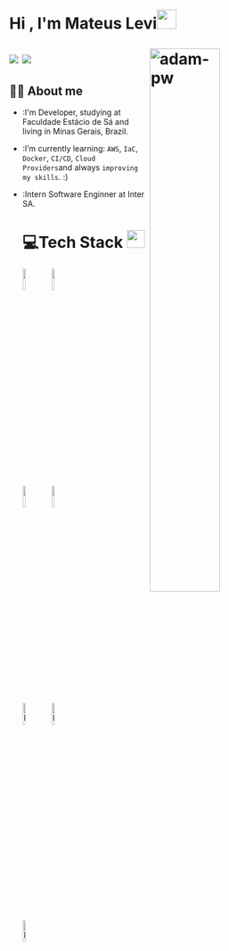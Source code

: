 
<h1 align="left">Hi , I'm Mateus Levi<img src="https://media.giphy.com/media/hvRJCLFzcasrR4ia7z/giphy.gif" width="35"/>
  
  <p><img align="right" height="50%" src="https://github.com/Adam-pw/Adam-pw/blob/main/animation_500_kxa883sd.gif" alt="adam-pw" /></p>
  
<p align="left">
  <a href="https://www.linkedin.com/in/mateus-levir-souza-pereira/"><img src="https://img.shields.io/badge/-LinkedIn-blue?style=flat&logo=Linkedin&logoColor=white"/></a>
  <img src="https://img.shields.io/badge/-Gmail-c14438?style=flat&logo=Gmail&logoColor=white(mailto:mateuslevisouzapereira@gmail.com)"/>
  </p>
  
  ## :sassy_man:  About me
- :I'm Developer, studying at Faculdade Estácio de Sá and living in Minas Gerais, Brazil.
- :I’m currently learning: `AWS`, `IaC`, `Docker`, `CI/CD`, `Cloud Providers`and always `improving my skills`. :)
- :Intern Software Enginner at Inter SA.  
  
  # 💻Tech Stack <img src = "https://media2.giphy.com/media/QssGEmpkyEOhBCb7e1/giphy.gif?cid=ecf05e47a0n3gi1bfqntqmob8g9aid1oyj2wr3ds3mg700bl&rid=giphy.gif" width = 32px> 
  
  <p>
    <img width="10%" src="https://www.vectorlogo.zone/logos/amazon_aws/amazon_aws-ar21.svg">
    <img width="10%" src="https://www.vectorlogo.zone/logos/git-scm/git-scm-ar21.svg">
    <br>
    <img width="10%" src="https://www.vectorlogo.zone/logos/mysql/mysql-ar21.svg">
    <img width="10%" src="https://www.vectorlogo.zone/logos/java/java-ar21.svg">
    <br>
    <img width="10%" alt="Python" src="https://img.shields.io/badge/Python%20-%2314354C.svg?logo=python&logoColor=white">
    <img width="10%" alt="Docker" src="https://img.shields.io/badge/Docker-2CA5E0?style=for-the-badge&logo=docker&logoColor=white">
    <br>
    <img width="10%" alt="Linux" src="https://img.shields.io/badge/Linux-FCC624?style=for-the-badge&logo=linux&logoColor=black">
  </p>
  
  
